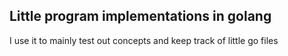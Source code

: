 ## Little program implementations in golang

I use it to mainly test out concepts and keep track of little go files